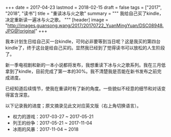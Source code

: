 +++
date = 2017-04-23
lastmod = 2018-02-15
draft = false
tags = ["2017", "2018", "读书"]
title = "重读冰与火之歌"
summary = """
我给自己买了kindle，决定重新读一遍冰与火之歌。
"""
[header]
image = "http://images.guansong.wang/2017/20170722_YuanMingYuan/DSC08948.JPG@!original"
+++

我本计划生日给自己买一台kindle，可何必非要等到当日呢？这是我买的第四台kindle了，终于这台是给自己买的。显然我已经到了觉得读书可以放松的人生阶段了。

新一季电视剧和新的一本小说都将发布，我想重读下冰与火之歌系列。我在三月低拿到了kindle，目前完成了第一本的30%。我不清楚我是否能在新书发布之前完成进度。

已经知道后续情节，使我在重读时有了新的角度。一些貌似不经意的细节和对话变得富含深意。

以下记录我的进度；原文摘录见此文对应英文版（右上角切换语言）。

- 权力的游戏：2017-03-27 ~ 2017-05-21
- 列王的纷争：2017-05-21 ~ 2017-11-04
- 冰雨的风暴：2017-11-04 ~ 2018
